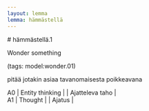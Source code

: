 ```yaml
---
layout: lemma
lemma: hämmästellä
---
```


<div class="sense">
# <span class="sensename">hämmästellä.1</span>

<span class="description">Wonder something</span>

(tags: model:wonder.01)

<span class="description">pitää jotakin asiaa tavanomaisesta poikkeavana</span>

A0 | Entity thinking |   | Ajatteleva taho |  
A1 | Thought |   | Ajatus |  

</div>

